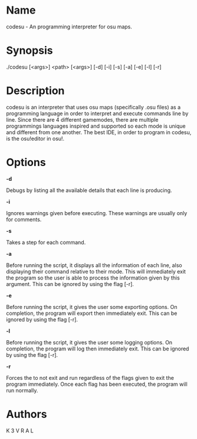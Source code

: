# Name
codesu - An programming interpreter for osu maps.

# Synopsis
./codesu [\<args>] \<path> [\<args>] [-d] [-i] [-s] [-a] [-e] [-l] [-r]

# Description
codesu is an interpreter that uses osu maps (specifically .osu files) as a programming language in order to interpret and execute commands line by line. Since there are 4 different gamemodes, there are multiple programmings languages inspired and supported so each mode is unique and different from one another. The best IDE, in order to program in codesu, is the osu!editor in osu!.

# Options
**-d**

Debugs by listing all the available details that each line is producing.

**-i**

Ignores warnings given before executing. These warnings are usually only for comments.

**-s**

Takes a step for each command.

**-a**

Before running the script, it displays all the information of each line, also displaying their command relative to their mode. This will immediately exit the program so the user is able to process the information given by this argument. This can be ignored by using the flag [-r].

**-e**

Before running the script, it gives the user some exporting options. On completion, the program will export then immediately exit. This can be ignored by using the flag [-r].

**-l**

Before running the script, it gives the user some logging options. On completion, the program will log then immediately exit. This can be ignored by using the flag [-r].

**-r**

Forces the to not exit and run regardless of the flags given to exit the program immediately. Once each flag has been executed, the program will run normally.

# Authors
K 3 V R A L